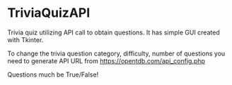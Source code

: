 # TriviaQuizAPI
Trivia quiz utilizing API call to obtain questions. It has simple GUI created with Tkinter.


To change the trivia question category, difficulty, number of questions you need to generate API URL from https://opentdb.com/api_config.php


Questions much be True/False!
